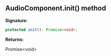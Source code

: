 
## AudioComponent.init() method

**Signature:**

```typescript
protected init(): Promise<void>;
```
**Returns:**

Promise&lt;void&gt;

